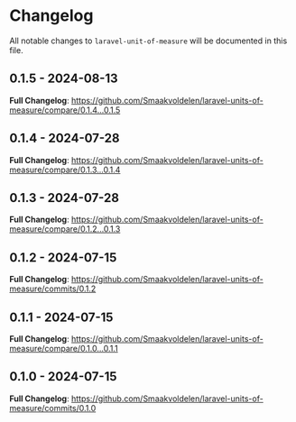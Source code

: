 # Changelog

All notable changes to `laravel-unit-of-measure` will be documented in this file.

## 0.1.5 - 2024-08-13

**Full Changelog**: https://github.com/Smaakvoldelen/laravel-units-of-measure/compare/0.1.4...0.1.5

## 0.1.4 - 2024-07-28

**Full Changelog**: https://github.com/Smaakvoldelen/laravel-units-of-measure/compare/0.1.3...0.1.4

## 0.1.3 - 2024-07-28

**Full Changelog**: https://github.com/Smaakvoldelen/laravel-units-of-measure/compare/0.1.2...0.1.3

## 0.1.2 - 2024-07-15

**Full Changelog**: https://github.com/Smaakvoldelen/laravel-units-of-measure/commits/0.1.2

## 0.1.1 - 2024-07-15

**Full Changelog**: https://github.com/Smaakvoldelen/laravel-units-of-measure/compare/0.1.0...0.1.1

## 0.1.0 - 2024-07-15

**Full Changelog**: https://github.com/Smaakvoldelen/laravel-units-of-measure/commits/0.1.0
